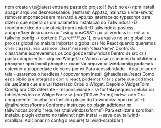 npm create vite@latest
entra na pasta do projeto! ! (web no ex)
npm install
apagar arquivos desnecessarios (restaram App.tsx, main.tsx e vite-env.ts)
remover importacoes em main.tsx e App.tsx
Interface do typescript para dizer o que espera de um parametro
Instalacao do Tailwindcss -D (conforme doc do site oficial)
npm install -D tailwindcss postcss autoprefixer (instrucoes no "using postCSS"
npx tailwindcss init
editar o tailwind.config -> content: ["./src/**/*.tsx"],
cria arquivo no src global.css pro css global
no main.ts importar o global.css
No React quando queremos criar classes, nao usamos 'class' mas sim 'className'
Dentro do className escreveremos os codigos de tailwindcss
Dentro de src cria pasta components - arquivo Widget.tsx
Vamos usar os icones da biblioteca phosphor
npm install phosphor-react
No arquivo tailwind.config podemos estender a propriedade de cores por ex
Para acessibilidade - Aria/Leitor de tela - usaremos o headless / popover
npm install @headlessui/react
Como essa biblio ja e integrada com o react, podemos tirar a parte que codamos de useState que ele vai fazer isso
Criou o Widget. Depois o WidgetForm.
Config pra CSS diferente - responsividade - se for tela pequena celular ou tablet/desktop no WidgetForm:  w-[calc(100vw-2rem)] md:w-auto
Cria componente closebutton
Instalou plugin do tailwindcss: npm install -D @tailwindcss/forms
Conforme instrucao do plugin adicionar no tailwindcss.config "require('@tailwindcss/forms')
Para estilizar a scrollbar, instalou plugin externo no tailwind: npm install --save-dev tailwind-scrollbar. Adicionar no config o require('tailwind-scrollbar')

